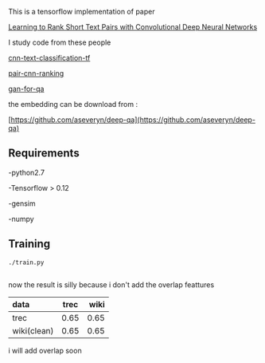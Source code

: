 This is a tensorflow implementation of  paper

[Learning to Rank Short Text Pairs with Convolutional Deep Neural Networks](http://disi.unitn.it/~severyn/papers/sigir-2015-long.pdf)

I study code from these people

[cnn-text-classification-tf](https://github.com/dennybritz/cnn-text-classification-tf)

[pair-cnn-ranking](https://github.com/zhangzibin/PairCNN-Ranking)

[gan-for-qa](https://github.com/wabyking/GAN-for-QA)

the embedding can be download from :

[https://github.com/aseveryn/deep-qa](https://github.com/aseveryn/deep-qa)

## Requirements

-python2.7

-Tensorflow > 0.12

-gensim

-numpy

## Training


```
./train.py
```

##

now the result is silly because i don't add the overlap feattures

| data | trec | wiki |
| :--- | :----: | ----: |
| trec | 0.65 | 0.65 |
| wiki(clean) | 0.65 | 0.65  |

i will add overlap soon



